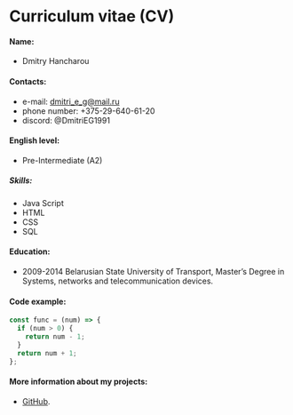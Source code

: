 # Curriculum vitae (CV)

#### Name: 
* Dmitry Hancharou

#### Contacts:
* e-mail: dmitri_e_g@mail.ru
* phone number: +375-29-640-61-20
* discord: @DmitriEG1991

#### English level: 
* Pre-Intermediate (A2)

##### Skills:
* Java Script
* HTML
* CSS
* SQL

#### Education: 
* 2009-2014 Belarusian State University of Transport, Master’s Degree in Systems, networks and telecommunication devices.

#### Code example:
```javascript
const func = (num) => {
  if (num > 0) {
    return num - 1;
  }
  return num + 1;
};
```
#### More information about my projects: 
* [GitHub](https://dmitrieg1991.github.io/).
